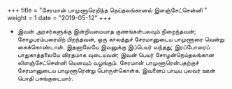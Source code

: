 ﻿+++
title = "சேரமான் பாமுளூரெறிந்த நெய்தலங்கானல் இளஞ்சேட்சென்னி  "
weight = 1
date = "2019-05-12"
+++


-  இவன் அரசர்களுக்கு இன்றியமையாத குணங்கள்பலவும் நிறைந்தவன்; சோழபரம்பரையிற் பிறந்தவன், ஒரு காலத்துச் சேரமானுடைய பாமுளூரை வென்று கைக்கொண்டான். இதனாலேயே இவனுக்கு இப்பெயர் வந்தது; இரப்போரைப் பாதுகாத்தலையே விரதமாக வுடையவன்; இவன் பெயர் சோழன்நெய்தலங்கான லிளஞ்சேட்சென்னி யெனவும் வழங்கும். சேரமான் பாமுளூரென்பதற்குச் சேரமானுடைய பாமுளூரென்று பொருள்கொள்க. இவனைப் பாடிய புலவர் ஊன் பொதி பசுங்குடையார். 
  
